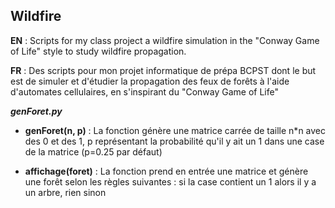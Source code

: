 ## Wildfire
**EN** : Scripts for my class project a wildfire simulation in the "Conway Game of Life" style to study wildfire propagation.

**FR** : Des scripts pour mon projet informatique de prépa BCPST dont le but est de simuler et d'étudier la propagation des feux de forêts à l'aide d'automates cellulaires, en s'inspirant du "Conway Game of Life"

***genForet.py***
 - **genForet(n, p)** : 
 La fonction génère une matrice carrée de taille n\*n avec des 0 et des 1, p représentant la probabilité qu'il y ait un 1 dans une case de la matrice (p=0.25 par défaut)

 - **affichage(foret)** : 
 La fonction prend en entrée une matrice et génère une forêt selon les règles suivantes :  si la case contient un 1 alors il y a un arbre, rien sinon
